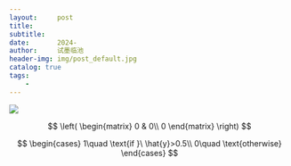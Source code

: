 ```yaml
---
layout:     post
title:      
subtitle:   
date:       2024-
author:     试墨临池
header-img: img/post_default.jpg
catalog: true
tags:
    - 
---
```




![](https://raw.githubusercontent.com/shimolinchi/shimolinchi.github.io/master/img/)





$$
\left(
\begin{matrix}
0 & 0\\
0
\end{matrix}
\right)
$$


$$
\begin{cases}
    1\quad \text{if }\ \hat{y}>0.5\\
    0\quad \text{otherwise}
\end{cases}
$$